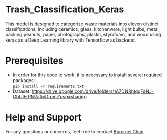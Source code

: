 # Trash_Classification_Keras
This model is designed to categorize waste materials into eleven distinct classifications, including ceramics, glass, kitchenware, light bulbs, metal, packing peanuts, paper, photographs, plastic, styrofoam, and wood using keras as a Deep Learning library with Tensorflow as backend.
# Prerequisites
* In order for this code to work, it is necessary to install several required packages:  
  `pip install -r requirements.txt`
* Dataset: https://drive.google.com/drive/folders/1A7DNRhtqqFsNJ-GbUlErPM7afjvDrpmi?usp=sharing
# Help and Support  
For any questions or concerns, feel free to contact [Boromei Chan](mailto:boromei.chan@gmail.com)
